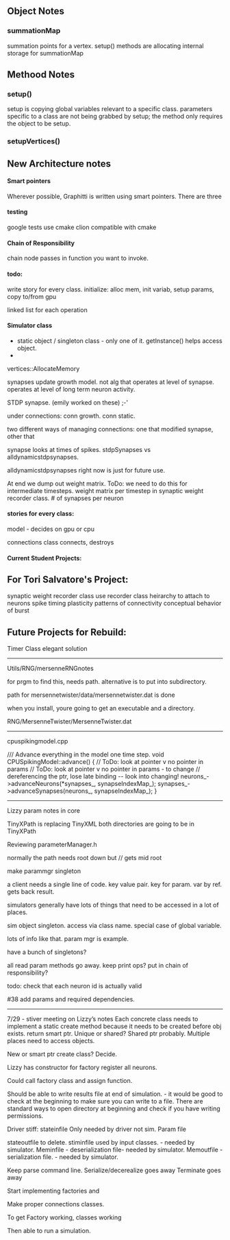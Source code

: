## Object Notes
### summationMap
summation points for a vertex. setup() methods are allocating internal storage for summationMap

## Methood Notes

### setup()
 setup is copying global variables relevant to a specific class.
 parameters specific to a class are not being grabbed by setup; the method only requires the object to be setup.

### setupVertices()




## New Architecture notes

#### Smart pointers 
Wherever possible, Graphitti is written using smart pointers. There are three  

#### testing
google tests use cmake 
clion compatible with cmake

#### Chain of Responsibility
chain node passes in function you want to invoke. 

#### todo: 
write story for every class. 
initialize: alloc mem, init variab, setup params, copy to/from gpu

linked list for each operation

#### Simulator class
- static object / singleton class - only one of it. getInstance() helps access object.
-


vertices::AllocateMemory


synapses update growth model. not alg that operates at level of synapse. operates at level of long term neuron activity. 

STDP synapse. (emily worked on these) ;-'

under connections: conn growth. conn static. 

two different ways of managing connections: one that modified synapse, other that 

synapse looks at times of spikes. 
stdpSynapses vs alldynamicstdpsynapses. 

alldynamicstdpsynapses right now is just for future use. 

At end we dump out weight matrix. 
ToDo: we need to do this for intermediate timesteps. weight matrix per timestep in synaptic weight recorder class. # of synapses per neuron 


#### stories for every class: 
model - decides on gpu or cpu 

connections class connects, destroys 



#### Current Student Projects: 

## For Tori Salvatore's Project:
synaptic weight recorder class
use recorder class heirarchy to attach to neurons
spike timing plasticity
patterns of connectivity
conceptual behavior of burst 

## Future Projects for Rebuild: 
Timer Class elegant solution

*******************************************************
Utils/RNG/mersenneRNGnotes

for prgm to find this, needs path. alternative is to put into subdirectory.

path for mersennetwister/data/mersennetwister.dat is done

when you install, youre going to get an executable and a directory.

RNG/MersenneTwister/MersenneTwister.dat

*************************************
cpuspikingmodel.cpp

/// Advance everything in the model one time step.
void CPUSpikingModel::advance()
{
   // ToDo: look at pointer v no pointer in params
   // ToDo: look at pointer v no pointer in params - to change
   // dereferencing the ptr, lose late binding -- look into changing!
    neurons_->advanceNeurons(*synapses_, synapseIndexMap_);
    synapses_->advanceSynapses(neurons_, synapseIndexMap_);
}

*******************************************************


Lizzy param notes in core

TinyXPath is replacing TinyXML
both directories are going to be in TinyXPath

Reviewing parameterManager.h

normally the path needs root down but // gets mid root

make parammgr singleton

a client needs a single line of code. key value pair. key for param. var by ref. gets back result.

simulators generally have lots of things that need to be accessed in a lot of places.

sim object singleton. access via class name. special case of global variable.

lots of info like that. param mgr is example.

have a bunch of singletons?

all read param methods go away. keep print ops? put in chain of responsibility?

todo: check that each neuron id is actually valid

#38 add params and required dependencies.

*******************************************************


7/29 - stiver meeting on Lizzy’s notes 
Each concrete class needs to implement a static create method because it needs to be created before obj exists. return smart ptr. Unique or shared? Shared ptr probably. Multiple places need to access objects. 

New or smart ptr create class? Decide. 

Lizzy has constructor for factory register all neurons. 

Could call factory class and assign function. 

Should be able to write results file at end of simulation. - it would be good to check at the beginning to make sure you can write to a file. There are standard ways to open directory at beginning and check if you have writing permissions. 


Driver stiff: 
stateinfile Only needed by driver not sim. Param file 

stateoutfile to delete. 
stiminfile used by input classes. - needed by simulator. 
Meminfile - deserialization file- needed by simulator. 
Memoutfile - serialization file. - needed by simulator. 

Keep parse command line. 
Serialize/decerealize goes away
Terminate goes away 

Start implementing factories and 

Make proper connections classes. 

To get 
Factory working, classes working

Then able to run a simulation. 




